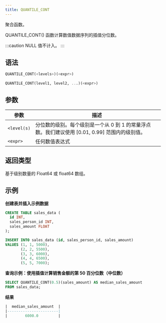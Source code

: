 ```yaml
---
title: QUANTILE_CONT
---
```


聚合函数。

QUANTILE_CONT() 函数计算数值数据序列的插值分位数。

:::caution
NULL 值不计入。
:::

## 语法

```sql
QUANTILE_CONT(<levels>)(<expr>)
    
QUANTILE_CONT(level1, level2, ...)(<expr>)
```

## 参数

| 参数        | 描述                                                                                                                                |
|-------------|-------------------------------------------------------------------------------------------------------------------------------------|
| `<level(s)` | 分位数的级别。每个级别是一个从 0 到 1 的常量浮点数。我们建议使用 [0.01, 0.99] 范围内的级别值。 |
| `<expr>`    | 任何数值表达式                                                                                                                      |

## 返回类型

基于级别数量的 Float64 或 float64 数组。

## 示例

**创建表并插入示例数据**
```sql
CREATE TABLE sales_data (
  id INT,
  sales_person_id INT,
  sales_amount FLOAT
);

INSERT INTO sales_data (id, sales_person_id, sales_amount)
VALUES (1, 1, 5000),
       (2, 2, 5500),
       (3, 3, 6000),
       (4, 4, 6500),
       (5, 5, 7000);
```

**查询示例：使用插值计算销售金额的第 50 百分位数（中位数）**
```sql
SELECT QUANTILE_CONT(0.5)(sales_amount) AS median_sales_amount
FROM sales_data;
```

**结果**
```sql
|  median_sales_amount  |
|-----------------------|
|        6000.0         |
```